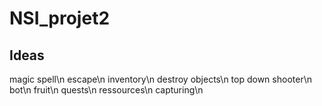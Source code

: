 # NSI_projet2

## Ideas

magic spell\n
escape\n
inventory\n
destroy objects\n
top down shooter\n
bot\n
fruit\n
quests\n
ressources\n
capturing\n
